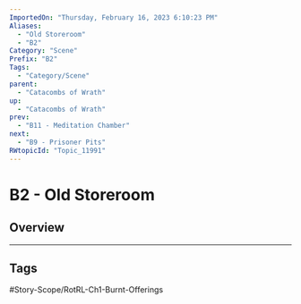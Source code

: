 ```yaml
---
ImportedOn: "Thursday, February 16, 2023 6:10:23 PM"
Aliases:
  - "Old Storeroom"
  - "B2"
Category: "Scene"
Prefix: "B2"
Tags:
  - "Category/Scene"
parent:
  - "Catacombs of Wrath"
up:
  - "Catacombs of Wrath"
prev:
  - "B11 - Meditation Chamber"
next:
  - "B9 - Prisoner Pits"
RWtopicId: "Topic_11991"
---
```

# B2 - Old Storeroom
## Overview

---
## Tags
#Story-Scope/RotRL-Ch1-Burnt-Offerings

